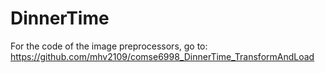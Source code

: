 # DinnerTime
For the code of the image preprocessors, go to:
https://github.com/mhv2109/comse6998_DinnerTime_TransformAndLoad
